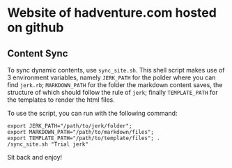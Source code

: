 # Website of hadventure.com hosted on github

## Content Sync

To sync dynamic contents, use `sync_site.sh`. This shell script makes use of 3 environment variables, namely `JERK_PATH` for the polder where you can find `jerk.rb`; `MARKDOWN_PATH` for the folder the markdown content saves, the structure of which should follow the rule of `jerk`; finally `TEMPLATE_PATH` for the templates to render the html files.

To use the script, you can run with the following command:

    export JERK_PATH="/path/to/jerk/folder"; 
    export MARKDOWN_PATH="/path/to/markdown/files"; 
    export TEMPLATE_PATH="/path/to/template/files"; .
    /sync_site.sh "Trial jerk"
    
Sit back and enjoy!